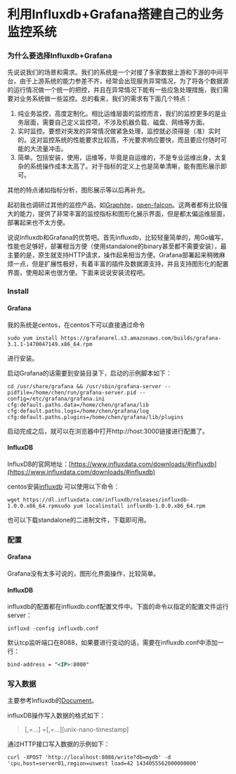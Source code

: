 # 利用Influxdb+Grafana搭建自己的业务监控系统

### 为什么要选择Influxdb+Grafana

先说说我们的场景和需求。我们的系统是一个对接了多家数据上游和下游的中间平台，由于上游系统的能力参差不齐，经常会出现服务异常情况，为了将各个数据源的运行情况做一个统一的把控，并且在异常情况下能有一些应急处理措施，我们需要对业务系统做一些监控。总的看来，我们的需求有下面几个特点：

1. 纯业务监控，高度定制化。相比运维层面的监控而言，我们的监控更多的是业务层面，需要自己定义监控项，不涉及机器负载、磁盘、网络等方面。
2. 实时监控。要想对突发的异常情况做紧急处理，监控就必须得是（准）实时的。这对监控系统的性能要求比较高，不光要求响应要快，而且要应付随时可能的大流量冲击。
3. 简单。包括安装，使用，运维等，毕竟是自运维的，不是专业运维出身，太复杂的系统操作成本太高了。对于指标的定义上也是简单清晰，能有图形展示即可。

其他的特点诸如指标分析，图形展示等以后再补充。

起初我也调研过其他的监控产品，如[Graphite](http://graphiteapp.org/)，[open-falcon](http://open-falcon.org/)。这两者都有比较强大的能力，提供了非常丰富的监控指标和图形化展示界面，但是都太偏运维层面，部署起来也不太方便。

说说Influxdb和Grafana的优势吧。首先Influxdb，比较轻量简单的，用Go编写，性能也足够好，部署相当方便（使用standalone的binary甚至都不需要安装），最主要的是，原生就支持HTTP请求，操作起来相当方便。Grafana部署起来稍微麻烦一点，但是扩展性极好，有着丰富的插件及数据源支持，并且支持图形化的配置界面，使用起来也很方便。下面来说说安装流程吧。

### Install

#### Grafana

我的系统是centos，在centos下可以直接通过命令

```shell
sudo yum install https://grafanarel.s3.amazonaws.com/builds/grafana-3.1.1-1470047149.x86_64.rpm
```

进行安装。

启动Grafana的话需要到安装目录下，启动的示例脚本如下：

```shell
cd /usr/share/grafana && /usr/sbin/grafana-server --pidfile=/home/chen/run/grafana-server.pid --config=/etc/grafana/grafana.ini cfg:default.paths.data=/home/chen/grafana/lib cfg:default.paths.logs=/home/chen/grafana/log cfg:default.paths.plugins=/home/chen/grafana/lib/plugins
```

启动完成之后，就可以在浏览器中打开http://host:3000链接进行配置了。

#### InfluxDB

InfluxDB的官网地址：[https://www.influxdata.com/downloads/#influxdb](https://www.influxdata.com/downloads/#influxdb)

centos安装[influxdb](https://github.com/influxdata/influxdb) 可以使用以下命令：

```shell
wget https://dl.influxdata.com/influxdb/releases/influxdb-1.0.0.x86_64.rpmsudo yum localinstall influxdb-1.0.0.x86_64.rpm
```

也可以下载standalone的二进制文件，下载即可用。

### 配置

#### Grafana

Grafana没有太多可说的，图形化界面操作，比较简单。

#### InfluxDB

influxdb的配置都在influxdb.conf配置文件中。下面的命令以指定的配置文件运行server：

```shell
influxd -config influxdb.conf
```

默认tcp监听端口在8088，如果要进行变动的话，需要在influxdb.conf中添加一行：

```xml
bind-address = "<IP>:8000"
```

### 写入数据

主要参考Influxdb的[Document](https://docs.influxdata.com/influxdb/v1.0/introduction/getting_started/)。

influxDB操作写入数据的格式如下：

> <measurement>[,<tag-key>=<tag-value>...] <field-key>=<field-value>[,<field2-key>=<field2-value>...][unix-nano-timestamp]

通过HTTP接口写入数据的示例如下：

```shell
curl -XPOST 'http://localhost:8086/write?db=mydb' -d 'cpu,host=server01,region=uswest load=42 1434055562000000000'
```
